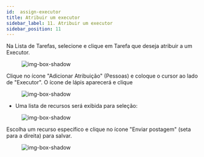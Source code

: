 ```yaml
---
id:  assign-executor
title: Atribuir um executor
sidebar_label: 11. Atribuir um executor
sidebar_position: 11
---
```



Na Lista de Tarefas, selecione e clique em Tarefa que deseja atribuir a um Executor.

<figure>

![img-box-shadow](/img/university/project-management/assign-executor1.png)
<figcaption></figcaption>
</figure>


Clique no ícone "Adicionar Atribuição" (Pessoas) e coloque o cursor ao lado de "Executor". O ícone de lápis aparecerá e clique 
 

<figure>

![img-box-shadow](/img/university/project-management/assign-executor2.png)
<figcaption></figcaption>
</figure>

- Uma lista de recursos será exibida para seleção:


<figure>

![img-box-shadow](/img/university/project-management/assign-executor3.png)
<figcaption></figcaption>
</figure>

Escolha um recurso específico e clique no ícone "Enviar postagem" (seta para a direita) para salvar.

<figure>

![img-box-shadow](/img/university/project-management/assign-executor4.png)
<figcaption></figcaption>
</figure>
